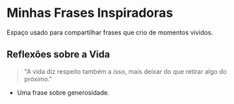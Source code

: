 # Minhas Frases Inspiradoras

Espaço usado para compartilhar frases que crio de momentos vividos.

## Reflexões sobre a Vida

> "A vida diz respeito também a isso, mais deixar do que retirar algo do próximo."

- Uma frase sobre generosidade.
